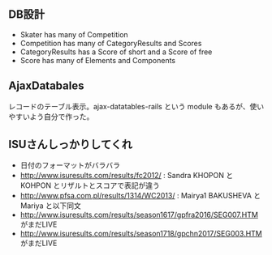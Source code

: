 ## DB設計
- Skater has many of Competition
- Competition has many of CategoryResults and Scores
- CategoryResults has a Score of short and a Score of free
- Score has many of Elements and Components




## AjaxDatabales

レコードのテーブル表示。ajax-datatables-rails という module もあるが、使いやすいよう自分で作った。


## ISUさんしっかりしてくれ

- 日付のフォーマットがバラバラ
- http://www.isuresults.com/results/fc2012/ : Sandra KHOPON と KOHPON とリザルトとスコアで表記が違う
- http://www.pfsa.com.pl/results/1314/WC2013/ : Mairya1 BAKUSHEVA と Mariya と以下同文
- http://www.isuresults.com/results/season1617/gpfra2016/SEG007.HTM がまだLIVE
- http://www.isuresults.com/results/season1718/gpchn2017/SEG003.HTM がまだLIVE
